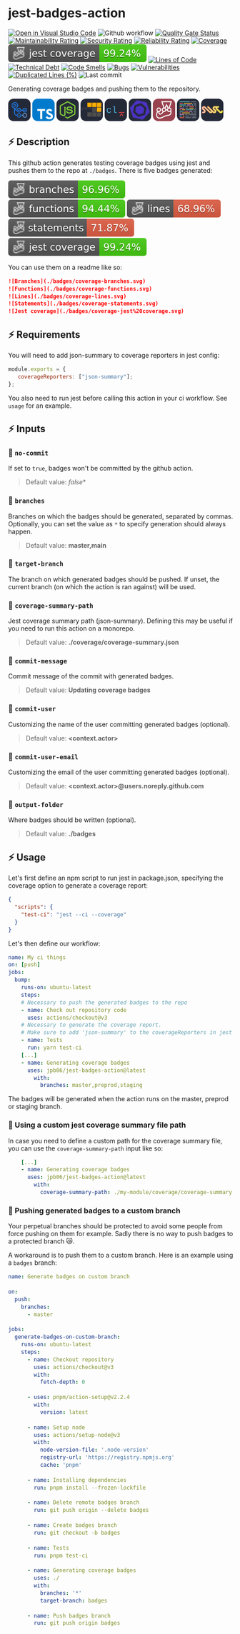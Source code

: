 # jest-badges-action

[![Open in Visual Studio Code](https://img.shields.io/static/v1?logo=visualstudiocode&label=&message=Open%20in%20Visual%20Studio%20Code&labelColor=2c2c32&color=007acc&logoColor=007acc)](https://open.vscode.dev/jpb06/jest-badges-action)
![Github workflow](https://img.shields.io/github/actions/workflow/status/jpb06/jest-badges-action/tests-scan.yml?branch=master&logo=github-actions&label=last%20workflow)
[![Quality Gate Status](https://sonarcloud.io/api/project_badges/measure?project=jpb06_jest-badges-action&metric=alert_status)](https://sonarcloud.io/summary/new_code?id=jpb06_jest-badges-action)
[![Maintainability Rating](https://sonarcloud.io/api/project_badges/measure?project=jpb06_jest-badges-action&metric=sqale_rating)](https://sonarcloud.io/dashboard?id=jpb06_jest-badges-action)
[![Security Rating](https://sonarcloud.io/api/project_badges/measure?project=jpb06_jest-badges-action&metric=security_rating)](https://sonarcloud.io/dashboard?id=jpb06_jest-badges-action)
[![Reliability Rating](https://sonarcloud.io/api/project_badges/measure?project=jpb06_jest-badges-action&metric=reliability_rating)](https://sonarcloud.io/dashboard?id=jpb06_jest-badges-action)
[![Coverage](https://sonarcloud.io/api/project_badges/measure?project=jpb06_jest-badges-action&metric=coverage)](https://sonarcloud.io/dashboard?id=jpb06_jest-badges-action)
![Total coverage](./badges/coverage-jest%20coverage.svg)
[![Lines of Code](https://sonarcloud.io/api/project_badges/measure?project=jpb06_jest-badges-action&metric=ncloc)](https://sonarcloud.io/summary/new_code?id=jpb06_jest-badges-action)
[![Technical Debt](https://sonarcloud.io/api/project_badges/measure?project=jpb06_jest-badges-action&metric=sqale_index)](https://sonarcloud.io/summary/new_code?id=jpb06_jest-badges-action)
[![Code Smells](https://sonarcloud.io/api/project_badges/measure?project=jpb06_jest-badges-action&metric=code_smells)](https://sonarcloud.io/dashboard?id=jpb06_jest-badges-action)
[![Bugs](https://sonarcloud.io/api/project_badges/measure?project=jpb06_jest-badges-action&metric=bugs)](https://sonarcloud.io/summary/new_code?id=jpb06_jest-badges-action)
[![Vulnerabilities](https://sonarcloud.io/api/project_badges/measure?project=jpb06_jest-badges-action&metric=vulnerabilities)](https://sonarcloud.io/summary/new_code?id=jpb06_jest-badges-action)
[![Duplicated Lines (%)](https://sonarcloud.io/api/project_badges/measure?project=jpb06_jest-badges-action&metric=duplicated_lines_density)](https://sonarcloud.io/dashboard?id=jpb06_jest-badges-action)
![Last commit](https://img.shields.io/github/last-commit/jpb06/jest-badges-action?logo=git)

Generating coverage badges and pushing them to the repository.

<!-- readme-package-icons start -->

<p align="left"><a href="https://docs.github.com/en/actions" target="_blank"><img height="50" src="https://raw.githubusercontent.com/jpb06/jpb06/master/icons/GithubActions-Dark.svg" /></a>&nbsp;<a href="https://www.typescriptlang.org/docs/" target="_blank"><img height="50" src="https://raw.githubusercontent.com/jpb06/jpb06/master/icons/TypeScript.svg" /></a>&nbsp;<a href="https://nodejs.org/en/docs/" target="_blank"><img height="50" src="https://raw.githubusercontent.com/jpb06/jpb06/master/icons/NodeJS-Dark.svg" /></a>&nbsp;<a href="https://pnpm.io/motivation" target="_blank"><img height="50" src="https://raw.githubusercontent.com/jpb06/jpb06/master/icons/Pnpm-Dark.svg" /></a>&nbsp;<a href="https://github.com/conventional-changelog" target="_blank"><img height="50" src="https://raw.githubusercontent.com/jpb06/jpb06/master/icons/CommitLint.Dark.svg" /></a>&nbsp;<a href="https://eslint.org/docs/latest/" target="_blank"><img height="50" src="https://raw.githubusercontent.com/jpb06/jpb06/master/icons/Eslint-Dark.svg" /></a>&nbsp;<a href="https://jestjs.io/docs/getting-started" target="_blank"><img height="50" src="https://raw.githubusercontent.com/jpb06/jpb06/master/icons/Jest.svg" /></a>&nbsp;<a href="https://prettier.io/docs/en/index.html" target="_blank"><img height="50" src="https://raw.githubusercontent.com/jpb06/jpb06/master/icons/Prettier-Dark.svg" /></a>&nbsp;<a href="https://swc.rs/docs/getting-started" target="_blank"><img height="50" src="https://raw.githubusercontent.com/jpb06/jpb06/master/icons/Swc-Dark.svg" /></a></p>

<!-- readme-package-icons end -->

## ⚡ Description

This github action generates testing coverage badges using jest and pushes them to the repo at `./badges`. There is five badges generated:

![Branches](./badges/coverage-branches.svg)
![Functions](./badges/coverage-functions.svg)
![Lines](./badges/coverage-lines.svg)
![Statements](./badges/coverage-statements.svg)
![Jest coverage](./badges/coverage-jest%20coverage.svg)

You can use them on a readme like so:

```markdown
![Branches](./badges/coverage-branches.svg)
![Functions](./badges/coverage-functions.svg)
![Lines](./badges/coverage-lines.svg)
![Statements](./badges/coverage-statements.svg)
![Jest coverage](./badges/coverage-jest%20coverage.svg)
```

## ⚡ Requirements

You will need to add json-summary to coverage reporters in jest config:

```javascript
module.exports = {
   coverageReporters: ["json-summary"];
};
```

You also need to run jest before calling this action in your ci workflow. See `usage` for an example.

## ⚡ Inputs

### 🔶 `no-commit`

If set to `true`, badges won't be committed by the github action.

> Default value: *false**

### 🔶 `branches`

Branches on which the badges should be generated, separated by commas. Optionally, you can set the value as `*` to specify generation should always happen.

> Default value: **master,main**

### 🔶 `target-branch`

The branch on which generated badges should be pushed. If unset, the current branch (on which the action is ran against) will be used.

### 🔶 `coverage-summary-path`

Jest coverage summary path (json-summary). Defining this may be useful if you need to run this action on a monorepo.

> Default value: **./coverage/coverage-summary.json**

### 🔶 `commit-message`

Commit message of the commit with generated badges.

> Default value: **Updating coverage badges**

### 🔶 `commit-user`

Customizing the name of the user committing generated badges (optional).

> Default value: **<context.actor>**

### 🔶 `commit-user-email`

Customizing the email of the user committing generated badges (optional).

> Default value: **<context.actor>@users.noreply.github.com**

### 🔶 `output-folder`

Where badges should be written (optional).

> Default value: **./badges**

## ⚡ Usage

Let's first define an npm script to run jest in package.json, specifying the coverage option to generate a coverage report:

```json
{
  "scripts": {
    "test-ci": "jest --ci --coverage"
  }
}
```

Let's then define our workflow:

```yaml
name: My ci things
on: [push]
jobs:
  bump:
    runs-on: ubuntu-latest
    steps:
    # Necessary to push the generated badges to the repo
    - name: Check out repository code
      uses: actions/checkout@v3
    # Necessary to generate the coverage report.
    # Make sure to add 'json-summary' to the coverageReporters in jest options
    - name: Tests
      run: yarn test-ci
    [...]
    - name: Generating coverage badges
      uses: jpb06/jest-badges-action@latest
        with:
          branches: master,preprod,staging

```

The badges will be generated when the action runs on the master, preprod or staging branch.

### 🔶 Using a custom jest coverage summary file path

In case you need to define a custom path for the coverage summary file, you can use the `coverage-summary-path` input like so:

```yaml
    [...]
    - name: Generating coverage badges
      uses: jpb06/jest-badges-action@latest
        with:
          coverage-summary-path: ./my-module/coverage/coverage-summary.json
```

### 🔶 Pushing generated badges to a custom branch

Your perpetual branches should be protected to avoid some people from force pushing on them for example. Sadly there is no way to push badges to a protected branch 😿.

A workaround is to push them to a custom branch. Here is an example using a `badges` branch:

```yaml
name: Generate badges on custom branch

on:
  push:
    branches:
      - master

jobs:
  generate-badges-on-custom-branch:
    runs-on: ubuntu-latest
    steps:
      - name: Checkout repository
        uses: actions/checkout@v3
        with:
          fetch-depth: 0
      
      - uses: pnpm/action-setup@v2.2.4
        with:
          version: latest

      - name: Setup node
        uses: actions/setup-node@v3
        with:
          node-version-file: '.node-version'
          registry-url: 'https://registry.npmjs.org'
          cache: 'pnpm'

      - name: Installing dependencies
        run: pnpm install --frozen-lockfile

      - name: Delete remote badges branch
        run: git push origin --delete badges

      - name: Create badges branch
        run: git checkout -b badges

      - name: Tests
        run: pnpm test-ci

      - name: Generating coverage badges
        uses: ./
        with:
          branches: '*'
          target-branch: badges

      - name: Push badges branch
        run: git push origin badges
```
